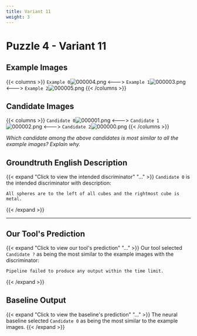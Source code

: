 ```yaml
---
title: Variant 11
weight: 3
---
```


# Puzzle 4 - Variant 11

## Example Images
{{< columns >}}
`Example 0`![000004.png](/clevr-variants/devoicing/fovariant-11/render/images/CLEVR_val_000004.png)
<--->
`Example 1`![000003.png](/clevr-variants/devoicing/fovariant-11/render/images/CLEVR_val_000003.png)
<--->
`Example 2`![000005.png](/clevr-variants/devoicing/fovariant-11/render/images/CLEVR_val_000005.png)
{{< /columns >}}

## Candidate Images
{{< columns >}}
`Candidate 0`![000001.png](/clevr-variants/devoicing/fovariant-11/render/images/CLEVR_val_000001.png)
<--->
`Candidate 1`![000002.png](/clevr-variants/devoicing/fovariant-11/render/images/CLEVR_val_000002.png)
<--->
`Candidate 2`![000000.png](/clevr-variants/devoicing/fovariant-11/render/images/CLEVR_val_000000.png)
{{< /columns >}}

*Which candidate among the above candidates is most similar to all the example images? Explain why.*

## Groundtruth English Description

{{< expand "Click to view the intended discriminator" "..." >}}
`Candidate 0` is the intended discriminator with description:
```plaintext 
All spheres are to the left of all cubes and the rightmost cube is metal.
```
{{< /expand >}}

---



## Our Tool's Prediction

{{< expand "Click to view our tool's prediction" "..." >}}
Our tool selected `Candidate ?` as being the most similar to the example images with the discriminator:
```plaintext
Pipeline failed to produce any output within the time limit.
```
{{< /expand >}}



## Baseline Output

{{< expand "Click to view the baseline's prediction" "..." >}}
The neural baseline selected `Candidate 0` as being the most similar to the example images.
{{< /expand >}}

